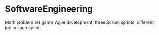 SoftwareEngineering
===================

Math problem set game, Agile development, three Scrum sprints, different job in each sprint.
